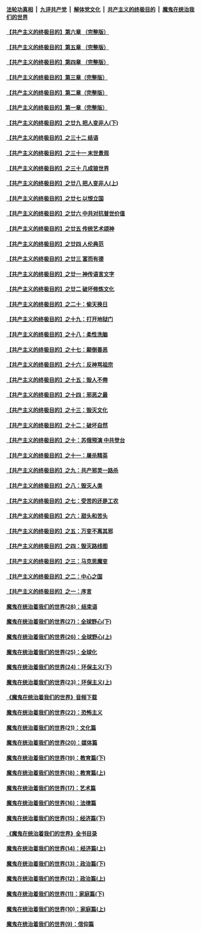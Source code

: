 ####  [法轮功真相](../../../../basic/blob/master/README.md?t=07050131) &nbsp;|&nbsp; [九评共产党](../../../../9ping.md/blob/master/README.md?t=07050131) &nbsp;|&nbsp; [解体党文化](../../../../jtdwh.md/blob/master/README.md?t=07050131)  &nbsp;|&nbsp; [共产主义的终极目的](../../../../gczydzjmd.md/blob/master/README.md?t=07050131) &nbsp;|&nbsp; [魔鬼在统治我们的世界](../../../../mgztzwmdsj.md/blob/master/README.md?t=07050131) 

#### [【共产主义的终极目的】第六章 （完整版）](../pages/nsc422/n11428913.md?t=07050131) 

#### [【共产主义的终极目的】第五章 （完整版）](../pages/nsc422/n11428912.md?t=07050131) 

#### [【共产主义的终极目的】第四章 （完整版）](../pages/nsc422/n11428907.md?t=07050131) 

#### [【共产主义的终极目的】第三章（完整版）](../pages/nsc422/n11428848.md?t=07050131) 

#### [【共产主义的终极目的】第二章（完整版）](../pages/nsc422/n11428831.md?t=07050131) 

#### [【共产主义的终极目的】第一章（完整版）](../pages/nsc422/n11417651.md?t=07050131) 

#### [【共产主义的终极目的】之廿九 把人变非人(下)](../pages/nsc422/n11344140.md?t=07050131) 

#### [【共产主义的终极目的】之三十二 结语](../pages/nsc422/n11360535.md?t=07050131) 

#### [【共产主义的终极目的】之三十一 末世景观](../pages/nsc422/n11351129.md?t=07050131) 

#### [【共产主义的终极目的】之三十 几成狼世界](../pages/nsc422/n11348280.md?t=07050131) 

#### [【共产主义的终极目的】之廿八 把人变非人(上)](../pages/nsc422/n11340492.md?t=07050131) 

#### [【共产主义的终极目的】之廿七 以恨立国](../pages/nsc422/n11336944.md?t=07050131) 

#### [【共产主义的终极目的】之廿六 中共对抗普世价值](../pages/nsc422/n11324785.md?t=07050131) 

#### [【共产主义的终极目的】之廿五 传统艺术颂神](../pages/nsc422/n11296396.md?t=07050131) 

#### [【共产主义的终极目的】之廿四 人伦典范](../pages/nsc422/n11296397.md?t=07050131) 

#### [【共产主义的终极目的】之廿三 富而有德](../pages/nsc422/n11283598.md?t=07050131) 

#### [【共产主义的终极目的】之廿一 神传语言文字](../pages/nsc422/n11263265.md?t=07050131) 

#### [【共产主义的终极目的】之廿二 破坏修炼文化](../pages/nsc422/n11245728.md?t=07050131) 

#### [【共产主义的终极目的】之二十：偷天换日](../pages/nsc422/n11238846.md?t=07050131) 

#### [【共产主义的终极目的】之十九：打开地狱门](../pages/nsc422/n11206376.md?t=07050131) 

#### [【共产主义的终极目的】之十八：柔性洗脑](../pages/nsc422/n11199994.md?t=07050131) 

#### [【共产主义的终极目的】之十七：颠倒善恶](../pages/nsc422/n11179782.md?t=07050131) 

#### [【共产主义的终极目的】之十六：反神骂祖宗](../pages/nsc422/n11166798.md?t=07050131) 

#### [【共产主义的终极目的】之十五：毁人不倦](../pages/nsc422/n11166792.md?t=07050131) 

#### [【共产主义的终极目的】之十四：邪恶之最](../pages/nsc422/n11150249.md?t=07050131) 

#### [【共产主义的终极目的】之十三：毁灭文化](../pages/nsc422/n11135227.md?t=07050131) 

#### [【共产主义的终极目的】之十二：破坏自然](../pages/nsc422/n11135214.md?t=07050131) 

#### [【共产主义的终极目的】之十：苏俄预演 中共登台](../pages/nsc422/n11118424.md?t=07050131) 

#### [【共产主义的终极目的】之十一：屠杀精英](../pages/nsc422/n11118442.md?t=07050131) 

#### [【共产主义的终极目的】之九：共产邪灵一路杀](../pages/nsc422/n11114139.md?t=07050131) 

#### [【共产主义的终极目的】之八：毁灭人类](../pages/nsc422/n11108503.md?t=07050131) 

#### [【共产主义的终极目的】之七：受苦的还是工农](../pages/nsc422/n11101809.md?t=07050131) 

#### [【共产主义的终极目的】之六：甜头和苦头](../pages/nsc422/n11096971.md?t=07050131) 

#### [【共产主义的终极目的】之五：万变不离其邪](../pages/nsc422/n11091285.md?t=07050131) 

#### [【共产主义的终极目的】之四：毁灭路线图](../pages/nsc422/n11086284.md?t=07050131) 

#### [【共产主义的终极目的】之三：马克思魔变](../pages/nsc422/n11061941.md?t=07050131) 

#### [【共产主义的终极目的】之二：中心之国](../pages/nsc422/n11047728.md?t=07050131) 

#### [【共产主义的终极目的】之一：序言](../pages/nsc422/n11086077.md?t=07050131) 

#### [魔鬼在统治着我们的世界(28)：结束语](../pages/nsc422/n10936246.md?t=07050131) 

#### [魔鬼在统治着我们的世界(27)：全球野心(下)](../pages/nsc422/n10928319.md?t=07050131) 

#### [魔鬼在统治着我们的世界(26)：全球野心(上)](../pages/nsc422/n10900318.md?t=07050131) 

#### [魔鬼在统治着我们的世界(25)：全球化](../pages/nsc422/n10788205.md?t=07050131) 

#### [魔鬼在统治着我们的世界(24)：环保主义(下)](../pages/nsc422/n10695307.md?t=07050131) 

#### [魔鬼在统治着我们的世界(23)：环保主义(上)](../pages/nsc422/n10688613.md?t=07050131) 

#### [《魔鬼在统治着我们的世界》音频下载](../pages/nsc422/n10635553.md?t=07050131) 

#### [魔鬼在统治着我们的世界(22)：恐怖主义](../pages/nsc422/n10614727.md?t=07050131) 

#### [魔鬼在统治着我们的世界(21)：文化篇](../pages/nsc422/n10597706.md?t=07050131) 

#### [魔鬼在统治着我们的世界(20)：媒体篇](../pages/nsc422/n10586579.md?t=07050131) 

#### [魔鬼在统治着我们的世界(19)：教育篇(下)](../pages/nsc422/n10564808.md?t=07050131) 

#### [魔鬼在统治着我们的世界(18)：教育篇(上)](../pages/nsc422/n10526970.md?t=07050131) 

#### [魔鬼在统治着我们的世界(17)：艺术篇](../pages/nsc422/n10499093.md?t=07050131) 

#### [魔鬼在统治着我们的世界(16)：法律篇](../pages/nsc422/n10485969.md?t=07050131) 

#### [魔鬼在统治着我们的世界(15)：经济篇(下)](../pages/nsc422/n10469975.md?t=07050131) 

#### [《魔鬼在统治着我们的世界》全书目录](../pages/nsc422/n10464261.md?t=07050131) 

#### [魔鬼在统治着我们的世界(14)：经济篇(上)](../pages/nsc422/n10457370.md?t=07050131) 

#### [魔鬼在统治着我们的世界(13)：政治篇(下)](../pages/nsc422/n10448270.md?t=07050131) 

#### [魔鬼在统治着我们的世界(12)：政治篇(上)](../pages/nsc422/n10444576.md?t=07050131) 

#### [魔鬼在统治着我们的世界(11)：家庭篇(下)](../pages/nsc422/n10440961.md?t=07050131) 

#### [魔鬼在统治着我们的世界(10)：家庭篇(上)](../pages/nsc422/n10435448.md?t=07050131) 

#### [魔鬼在统治着我们的世界(9)：信仰篇](../pages/nsc422/n10432159.md?t=07050131) 

